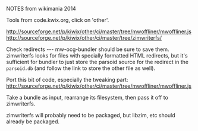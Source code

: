 NOTES from wikimania 2014

Tools from code.kwix.org, click on 'other'.

http://sourceforge.net/p/kiwix/other/ci/master/tree/mwoffliner/mwoffliner.js
http://sourceforge.net/p/kiwix/other/ci/master/tree/zimwriterfs/

Check redirects --- mw-ocg-bundler should be sure to save them.
zimwriterfs looks for files with specially formatted HTML <meta> redirects,
but it's sufficient for bundler to just store the parsoid source for the
redirect in the `parsoid.db` (and follow the link to store the other
file as well).

Port this bit of code, especially the tweaking part:
http://sourceforge.net/p/kiwix/other/ci/master/tree/mwoffliner/mwoffliner.js

Take a bundle as input, rearrange its filesystem, then pass it off to
zimwriterfs.

zimwriterfs will probably need to be packaged, but libzim, etc should
already be packaged.
